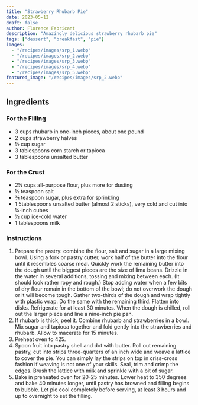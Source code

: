 ```yaml
---
title: "Strawberry Rhubarb Pie"
date: 2023-05-12
draft: false
author: Florence Fabricant
description: "Amazingly delicious strawberry rhubarb pie"
tags: ["dessert", "breakfast", "pie"]
images:
  - "/recipes/images/srp_1.webp"
  - "/recipes/images/srp_2.webp"
  - "/recipes/images/srp_3.webp"
  - "/recipes/images/srp_4.webp"
  - "/recipes/images/srp_5.webp"
featured_image: "/recipes/images/srp_2.webp"
---
```


## Ingredients

### For the Filling

- 3 cups rhubarb in one-inch pieces, about one pound
- 2 cups strawberry halves
- ½ cup sugar
- 3 tablespoons corn starch or tapioca
- 3 tablespoons unsalted butter

### For the Crust

- 2½ cups all-purpose flour, plus more for dusting
- ½ teaspoon salt
- ¾ teaspoon sugar, plus extra for sprinkling
- 1 5tablespoons unsalted butter (almost 2 sticks), very cold and cut into
  ¼-inch cubes
- ½ cup ice-cold water
- 1 tablespoons milk

### Instructions

1. Prepare the pastry: combine the flour, salt and sugar in a large mixing bowl.
   Using a fork or pastry cutter, work half of the butter into the flour until
   it resembles coarse meal. Quickly work the remaining butter into the dough
   until the biggest pieces are the size of lima beans. Drizzle in the water in
   several additions, tossing and mixing between each. (It should look rather
   ropy and rough.) Stop adding water when a few bits of dry flour remain in the
   bottom of the bowl; do not overwork the dough or it will become tough. Gather
   two-thirds of the dough and wrap tightly with plastic wrap. Do the same with
   the remaining third. Flatten into disks. Refrigerate for at least 30 minutes.
   When the dough is chilled, roll out the larger piece and line a nine-inch pie
   pan.
2. If rhubarb is thick, peel it. Combine rhubarb and strawberries in a bowl. Mix
   sugar and tapioca together and fold gently into the strawberries and rhubarb.
   Allow to macerate for 15 minutes.
3. Preheat oven to 425.
4. Spoon fruit into pastry shell and dot with butter. Roll out remaining pastry,
   cut into strips three-quarters of an inch wide and weave a lattice to cover
   the pie. You can simply lay the strips on top in criss-cross fashion if
   weaving is not one of your skills. Seal, trim and crimp the edges. Brush the
   lattice with milk and sprinkle with a bit of sugar.
5. Bake in preheated oven for 20-25 minutes. Lower heat to 350 degrees and bake 40
   minutes longer, until pastry has browned and filling begins to bubble. Let
   pie cool completely before serving, at least 3 hours and up to overnight to
   set the filling.
